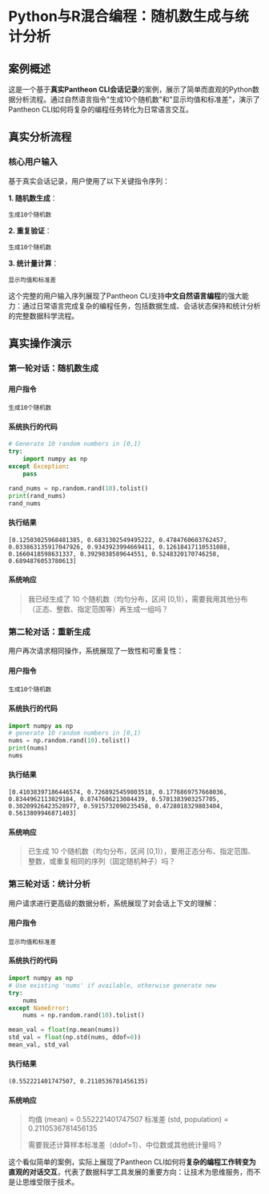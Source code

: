 # Python与R混合编程：随机数生成与统计分析

## 案例概述

这是一个基于**真实Pantheon CLI会话记录**的案例，展示了简单而直观的Python数据分析流程。通过自然语言指令"生成10个随机数"和"显示均值和标准差"，演示了Pantheon CLI如何将复杂的编程任务转化为日常语言交互。

## 真实分析流程

### 核心用户输入
基于真实会话记录，用户使用了以下关键指令序列：

**1. 随机数生成**：
```
生成10个随机数
```

**2. 重复验证**：
```
生成10个随机数
```

**3. 统计量计算**：
```
显示均值和标准差
```

这个完整的用户输入序列展现了Pantheon CLI支持**中文自然语言编程**的强大能力：通过日常语言完成复杂的编程任务，包括数据生成、会话状态保持和统计分析的完整数据科学流程。

## 真实操作演示

### 第一轮对话：随机数生成

#### 用户指令
```
生成10个随机数
```

#### 系统执行的代码
```python
# Generate 10 random numbers in [0,1)
try:
    import numpy as np
except Exception:
    pass

rand_nums = np.random.rand(10).tolist()
print(rand_nums)
rand_nums
```

#### 执行结果
```
[0.12503025968481385, 0.6831302549495222, 0.4784760603762457, 0.033863135917047926, 0.9343923994669411, 0.12618417110531088, 0.1660418598631337, 0.3929838589644551, 0.5248320170746258, 0.6894876053780613]
```

#### 系统响应
> 我已经生成了 10 个随机数（均匀分布，区间 [0,1)），需要我用其他分布（正态、整数、指定范围等）再生成一组吗？

### 第二轮对话：重新生成

用户再次请求相同操作，系统展现了一致性和可重复性：

#### 用户指令
```
生成10个随机数
```

#### 系统执行的代码
```python
import numpy as np
# generate 10 random numbers in [0,1)
nums = np.random.rand(10).tolist()
print(nums)
nums
```

#### 执行结果
```
[0.41038397186446574, 0.7268925459803518, 0.1776869757668036, 0.8344962113029184, 0.8747606213084439, 0.5701383903257705, 0.30209926423528977, 0.5915732090235458, 0.4728018329803404, 0.5613809946871403]
```

#### 系统响应
> 已生成 10 个随机数（均匀分布，区间 [0,1)），要用正态分布、指定范围、整数，或重复相同的序列（固定随机种子）吗？

### 第三轮对话：统计分析

用户请求进行更高级的数据分析，系统展现了对会话上下文的理解：

#### 用户指令
```
显示均值和标准差
```

#### 系统执行的代码
```python
import numpy as np
# Use existing 'nums' if available, otherwise generate new
try:
    nums
except NameError:
    nums = np.random.rand(10).tolist()

mean_val = float(np.mean(nums))
std_val = float(np.std(nums, ddof=0))
mean_val, std_val
```

#### 执行结果
```
(0.552221401747507, 0.2110536781456135)
```

#### 系统响应
> 均值 (mean) = 0.552221401747507
> 标准差 (std, population) = 0.2110536781456135
>
> 需要我还计算样本标准差（ddof=1）、中位数或其他统计量吗？



这个看似简单的案例，实际上展现了Pantheon CLI如何将**复杂的编程工作转变为直观的对话交互**，代表了数据科学工具发展的重要方向：让技术为思维服务，而不是让思维受限于技术。
